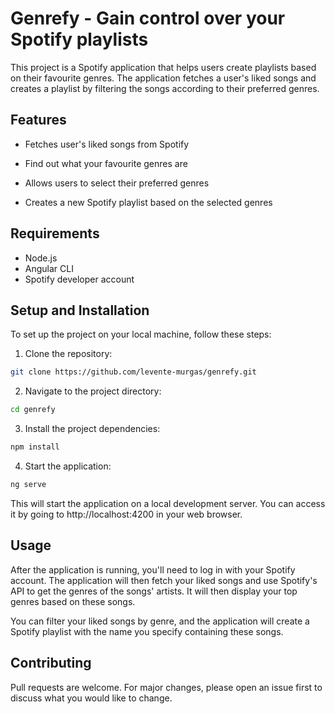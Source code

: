 # Genrefy - Gain control over your Spotify playlists

This project is a Spotify application that helps users create playlists based on their favourite genres. The application fetches a user's liked songs and creates a playlist by filtering the songs according to their preferred genres.


## Features

- Fetches user's liked songs from Spotify
- Find out what your favourite genres are

- Allows users to select their preferred genres
- Creates a new Spotify playlist based on the selected genres

## Requirements

- Node.js
- Angular CLI
- Spotify developer account

## Setup and Installation

To set up the project on your local machine, follow these steps:

1. Clone the repository:

```bash
git clone https://github.com/levente-murgas/genrefy.git
```

2. Navigate to the project directory:

```bash
cd genrefy
```
3. Install the project dependencies:

```bash
npm install
```
4. Start the application:

```bash
ng serve
```

This will start the application on a local development server. You can access it by going to http://localhost:4200 in your web browser.

## Usage

After the application is running, you'll need to log in with your Spotify account. The application will then fetch your liked songs and use Spotify's API to get the genres of the songs' artists. It will then display your top genres based on these songs.

You can filter your liked songs by genre, and the application will create a Spotify playlist with the name you specify containing these songs.


## Contributing

Pull requests are welcome. For major changes, please open an issue first to discuss what you would like to change.


